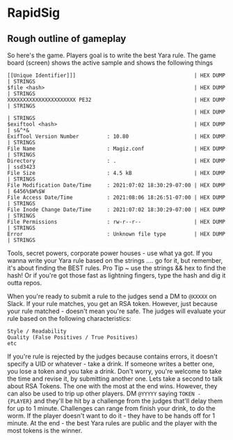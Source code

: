 # RapidSig


## Rough outline of gameplay

So here's the game. Players goal is to write the best Yara rule.  The game board (screen) shows the active sample and shows the following things

```
[[Unique Identifier]]]                                      | HEX DUMP                                  | STRINGS
$file <hash>                                                | HEX DUMP                                  | STRINGS
XXXXXXXXXXXXXXXXXXXXXX PE32                                 | HEX DUMP                                  | STRINGS
                                                            | HEX DUMP                                  | STRINGS
$exiftool <hash>                                            | HEX DUMP                                  | s&^*&
ExifTool Version Number         : 10.80                     | HEX DUMP                                  | STRINGS
File Name                       : Magiz.conf                | HEX DUMP                                  | STRINGS
Directory                       : .                         | HEX DUMP                                  | ssd3423
File Size                       : 4.5 kB                    | HEX DUMP                                  | STRINGS
File Modification Date/Time     : 2021:07:02 18:30:29-07:00 | HEX DUMP                                  | 6456%$W%$W
File Access Date/Time           : 2021:08:06 18:26:51-07:00 | HEX DUMP                                  | STRINGS
File Inode Change Date/Time     : 2021:07:02 18:30:29-07:00 | HEX DUMP                                  | STRINGS
File Permissions                : rw-r--r--                 | HEX DUMP                                  | STRINGS
Error                           : Unknown file type         | HEX DUMP                                  | STRINGS 
```

Tools, secret powers, corporate power houses - use what ya got.  If you wanna write your Yara rule based on the strings .... go for it, but remember, it's about finding the BEST rules.  Pro Tip ~ use the strings && hex to find the hash! Or if you're got those fast as lightning fingers, type the hash and dig it outta repos.

When you're ready to submit a rule to the judges send a DM to `@XXXXX` on Slack.  If your rule matches, you get an RSA token.  However, just because your rule matched - doesn't mean you're safe.  The judges will evaluate your rule based on the following characteristics:
```
Style / Readability
Quality (False Positives / True Positives)
etc
```

If you're rule is rejected by the judges because contains errors, it doesn't specify a UID or whatever - take a drink. If someone writes a better one, you lose a token and you take a drink.  Don't worry, you're welcome to take the time and revise it, by submitting another one.
Lets take a second to talk about RSA Tokens.  The one with the most at the end wins.  However, they can also be used to trip up other players.  DM `@YYYYY` saying `TOKEN - {PLAYER}` and they'll be hit by a challenge from the judges that'll delay them for up to 1 minute.  Challenges can range from finish your drink, to do the worm.   If the player doesn't want to do it - they have to be hands off for 1 minute.
At the end - the best Yara rules are public and the player with the most tokens is the winner.